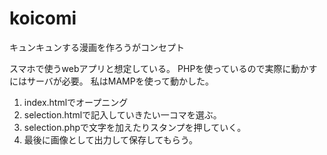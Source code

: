 # koicomi

キュンキュンする漫画を作ろうがコンセプト

スマホで使うwebアプリと想定している。
PHPを使っているので実際に動かすにはサーバが必要。
私はMAMPを使って動かした。

1. index.htmlでオープニング
2. selection.htmlで記入していきたい一コマを選ぶ。
3. selection.phpで文字を加えたりスタンプを押していく。
4. 最後に画像として出力して保存してもらう。
